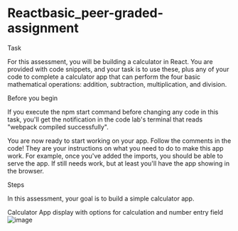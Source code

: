 # Reactbasic_peer-graded-assignment
Task

For this assessment, you will be building a calculator in React. You are provided with code snippets, and your task is to use these, plus any of your code to complete a calculator app that can perform the four basic mathematical operations: addition, subtraction, multiplication, and division.

Before you begin

If you execute the npm start command before changing any code in this task, you'll get the notification in the code lab's terminal that reads "webpack compiled successfully".

You are now ready to start working on your app. Follow the comments in the code! They are your instructions on what you need to do to make this app work. For example, once you've added the imports, you should be able to serve the app. If still needs work, but at least you'll have the app showing in the browser.

Steps

In this assessment, your goal is to build a simple calculator app.

Calculator App display with options for calculation and number entry field
![image](https://user-images.githubusercontent.com/105535366/199951161-f7d0d298-f69f-4bb6-bdf4-043be0d29e95.png)
